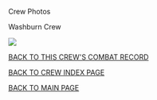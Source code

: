
Crew Photos






 




Washburn Crew  
  

![](Washburn.jpg)
  
  

[BACK TO THIS CREW'S COMBAT RECORD](../crews/Washburn.md)  

[BACK TO CREW INDEX PAGE](../000crews.md)  

[BACK TO MAIN PAGE](../index.md)


